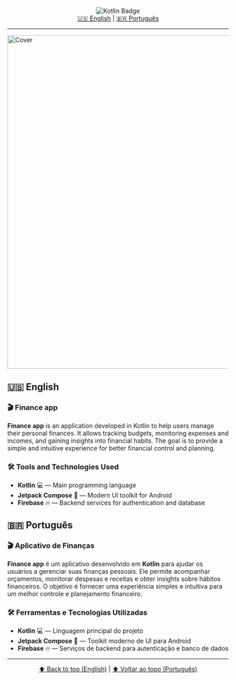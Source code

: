 <!--
🌐 [English](#english) | [Português](#português)
-->

<p align="center">
  <img src="https://img.shields.io/badge/Kotlin-100%25-blueviolet" alt="Kotlin Badge" />
  <br/>
  <a href="#english">🇺🇸 English</a> | <a href="#português">🇧🇷 Português</a>
</p>

---

<img width="1080" height="758" alt="Cover" src="https://github.com/user-attachments/assets/57054f5b-8d3b-48e2-9853-af2bdc2dc9a5" />


## 🇺🇸 English

### 🎬 Finance app

**Finance app** is an application developed in Kotlin to help users manage their personal finances. It allows tracking budgets, monitoring expenses and incomes, and gaining insights into financial habits. The goal is to provide a simple and intuitive experience for better financial control and planning.

### 🛠️ Tools and Technologies Used

- **Kotlin** 💻 — Main programming language  
- **Jetpack Compose** 🎨 — Modern UI toolkit for Android  
- **Firebase** 🔥 — Backend services for authentication and database  

## 🇧🇷 Português

### 🎬 Aplicativo de Finanças

**Finance app** é um aplicativo desenvolvido em **Kotlin** para ajudar os usuários a gerenciar suas finanças pessoais. Ele permite acompanhar orçamentos, monitorar despesas e receitas e obter insights sobre hábitos financeiros. O objetivo é fornecer uma experiência simples e intuitiva para um melhor controle e planejamento financeiro.

### 🛠️ Ferramentas e Tecnologias Utilizadas

- **Kotlin** 💻 — Linguagem principal do projeto  
- **Jetpack Compose** 🎨 — Toolkit moderno de UI para Android  
- **Firebase** 🔥 — Serviços de backend para autenticação e banco de dados
  
---

<p align="center">
  <a href="#english">⬆️ Back to top (English)</a> |
  <a href="#português">⬆️ Voltar ao topo (Português)</a>
</p>
